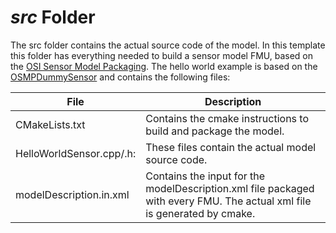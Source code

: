 # *src* Folder

The src folder contains the actual source code of the model.
In this template this folder has everything needed to build a sensor model FMU, based on the [OSI Sensor Model Packaging](https://github.com/OpenSimulationInterface/osi-sensor-model-packaging).
The hello world example is based on the [OSMPDummySensor](https://github.com/OpenSimulationInterface/osi-sensor-model-packaging/tree/master/examples/OSMPDummySensor) and contains the following files:

| File                      | Description                                                                                                              |
|---------------------------|--------------------------------------------------------------------------------------------------------------------------|
| CMakeLists.txt            | Contains the cmake instructions to build and package the model.                                                          |
| HelloWorldSensor.cpp/.h:  | These files contain the actual model source code.                                                                        |
| modelDescription.in.xml   | Contains the input for the modelDescription.xml file packaged with every FMU. The actual xml file is generated by cmake. |
